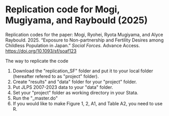 # Replication code for Mogi, Mugiyama, and Raybould (2025)

Replication codes for the paper: Mogi, Ryohei, Ryota Mugiyama, and Alyce Raybould. 2025. “Exposure to Non-partnership and Fertility Desires among Childless Population in Japan.” *Social Forces.* Advance Access. https://doi.org/10.1093/sf/soaf123

The way to replicate the code
1. Download the "replication_SF" folder and put it to your local folder (hereafter refered to as "project" folder).
2. Create "results" and "data" folder for your "project" folder.
3. Put JLPS 2007-2023 data to your "data" folder.
4. Set your "project" folder as working directory in your Stata.
5. Run the "_master.do"
6. If you would like to make Figure 1, 2, A1, and Table A2, you need to use R. 
